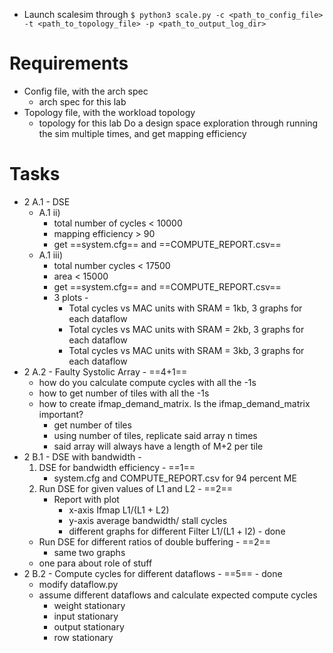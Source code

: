 - Launch scalesim through `$ python3 scale.py -c <path_to_config_file> -t <path_to_topology_file> -p <path_to_output_log_dir>`

# Requirements
- Config file, with the arch spec
	- arch spec for this lab
- Topology file, with the workload topology
	- topology for this lab
Do a design space exploration through running the sim multiple times, and get mapping efficiency

# Tasks
- 2 A.1 - DSE
	- A.1 ii) 
		- total number of cycles < 10000
		- mapping efficiency > 90
		- get ==system.cfg== and ==COMPUTE_REPORT.csv==
	- A.1 iii)
		- total number cycles < 17500
		- area < 15000
		- get ==system.cfg== and ==COMPUTE_REPORT.csv==
		- 3 plots - 
			- Total cycles vs MAC units with SRAM = 1kb, 3 graphs for each dataflow
			- Total cycles vs MAC units with SRAM = 2kb, 3 graphs for each dataflow
			- Total cycles vs MAC units with SRAM = 3kb, 3 graphs for each dataflow
- 2 A.2 - Faulty Systolic Array - ==4+1==
	- how do you calculate compute cycles with all the -1s
	- how to get number of tiles with all the -1s
	- how to create ifmap_demand_matrix. Is the ifmap_demand_matrix important?
		- get number of tiles
		- using number of tiles, replicate said array n times
		- said array will always have a length of M+2 per tile
- 2 B.1 - DSE with bandwidth - 
	1) DSE for bandwidth efficiency - ==1==
		- system.cfg and COMPUTE_REPORT.csv for 94 percent ME
	2) Run DSE for given values of L1 and L2 - ==2==
		- Report with plot
			- x-axis Ifmap L1/(L1 + L2)
			- y-axis average bandwidth/ stall cycles
			- different graphs for different Filter L1/(L1 + l2) - done
	- Run DSE for different ratios of double buffering - ==2==
		- same two graphs
	- one para about role of stuff
- 2 B.2 - Compute cycles for different dataflows - ==5== - done
	- modify dataflow.py 
	- assume different dataflows and calculate expected compute cycles
		- weight stationary
		- input stationary
		- output stationary
		- row stationary